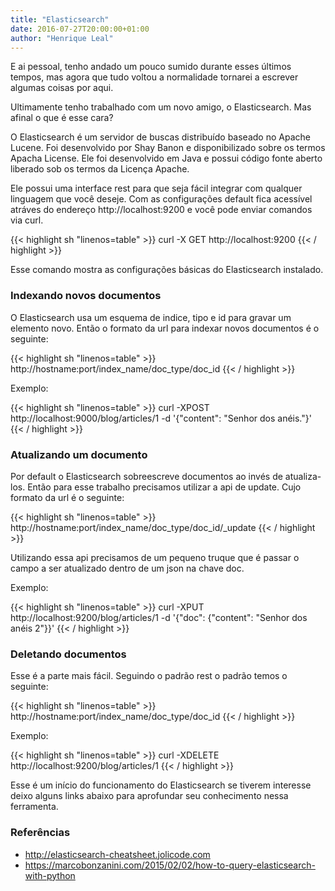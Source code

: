 ```yaml
---
title: "Elasticsearch"
date: 2016-07-27T20:00:00+01:00
author: "Henrique Leal"
---
```


E ai pessoal, tenho andado um pouco sumido durante esses últimos tempos, mas
agora que tudo voltou a normalidade tornarei a escrever algumas coisas por
aqui.

Ultimamente tenho trabalhado com um novo amigo, o Elasticsearch. Mas afinal o
que é esse cara?

O Elasticsearch é um servidor de buscas distribuído baseado no Apache Lucene.
Foi desenvolvido por Shay Banon e disponibilizado sobre os termos Apacha
License. Ele foi desenvolvido em Java e possui código fonte aberto liberado sob
os termos da Licença Apache.

Ele possui uma interface rest para que seja fácil integrar com qualquer
linguagem que você deseje. Com as configurações default fica acessível atráves
do endereço http://localhost:9200 e você pode enviar comandos via curl.

{{< highlight sh "linenos=table" >}}
curl -X GET http://localhost:9200
{{< / highlight >}}

Esse comando mostra as configurações básicas do Elasticsearch instalado.

### Indexando novos documentos

O Elasticsearch usa um esquema de indice, tipo e id para gravar um elemento
novo. Então o formato da url para indexar novos documentos é o seguinte:

{{< highlight sh "linenos=table" >}}
http://hostname:port/index_name/doc_type/doc_id
{{< / highlight >}}

Exemplo:

{{< highlight sh "linenos=table" >}}
curl -XPOST http://localhost:9000/blog/articles/1 -d '{"content": "Senhor dos anéis."}'
{{< / highlight >}}

### Atualizando um documento

Por default o Elasticsearch sobreescreve documentos ao invés de atualiza-los.
Então para esse trabalho precisamos utilizar a api de update. Cujo formato da
url é o seguinte:

{{< highlight sh "linenos=table" >}}
http://hostname:port/index_name/doc_type/doc_id/_update
{{< / highlight >}}

Utilizando essa api precisamos de um pequeno truque que é passar o campo a ser
atualizado dentro de um json na chave doc.

Exemplo:

{{< highlight sh "linenos=table" >}}
curl -XPUT http://localhost:9200/blog/articles/1 -d '{"doc": {"content": "Senhor dos anéis 2"}}'
{{< / highlight >}}

### Deletando documentos

Esse é a parte mais fácil. Seguindo o padrão rest o padrão temos o seguinte:

{{< highlight sh "linenos=table" >}}
http://hostname:port/index_name/doc_type/doc_id
{{< / highlight >}}

Exemplo:

{{< highlight sh "linenos=table" >}}
curl -XDELETE http://localhost:9200/blog/articles/1
{{< / highlight >}}

Esse é um início do funcionamento do Elasticsearch se tiverem interesse deixo
alguns links abaixo para aprofundar seu conhecimento nessa ferramenta.

### Referências

* http://elasticsearch-cheatsheet.jolicode.com
* https://marcobonzanini.com/2015/02/02/how-to-query-elasticsearch-with-python